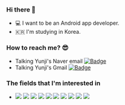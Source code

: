 ### Hi there 👋
- 💻 I want to be an Android app developer.
- 🇰🇷 I'm studying in Korea.

### How to reach me? 😎
- Talking Yunji's Naver email [![ Badge](https://img.shields.io/badge/Naver-03C75A?style=flat-square&logo=Naver&logoColor=white&link=mailto:kwg531@naver.com)](mailto:kwg531@naver.com)
- Talking Yunji's Gmail [![ Badge](https://img.shields.io/badge/Gamil-EA4335?style=flat-square&logo=Gmail&logoColor=white&link=mailto:kimyunji9272@gmail.com)](kimyunji9272@gmail.com)

### The fields that I'm interested in
- <img src="https://img.shields.io/badge/C++-00599C?style=flat-square&logo=c%2B%2B&logoColor=white"/></a> 
<img src="https://img.shields.io/badge/C＃-239120?style=flat-square&logo=C Sharp&logoColor=white"/></a> 
<img src="https://img.shields.io/badge/Java-007396?style=flat-square&logo=Java&logoColor=white"/></a> <img src="https://img.shields.io/badge/Python-3776AB?style=flat-square&logo=Python&logoColor=white"/></a> 
<img src="https://img.shields.io/badge/MySQL-4479A1?style=flat-square&logo=MySQL&logoColor=white"/></a> <img src="https://img.shields.io/badge/Android-3DDC84?style=flat-square&logo=Android&logoColor=white"/></a> 
<img src="https://img.shields.io/badge/Flutter-02569B?style=flat-square&logo=Flutter&logoColor=white"/></a> 
<img src="https://img.shields.io/badge/Firebase-FFCA28?style=flat-square&logo=Firebase&logoColor=white"/></a> 
<img src="https://img.shields.io/badge/PHP-777BB4?style=flat-square&logo=PHP&logoColor=white"/></a> 
<img src="https://img.shields.io/badge/Apache-D22128?style=flat-square&logo=Apache&logoColor=white"/></a>
